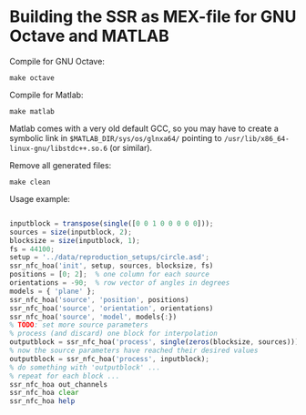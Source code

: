Building the SSR as MEX-file for GNU Octave and MATLAB
======================================================

Compile for GNU Octave:

    make octave

Compile for Matlab:

    make matlab

Matlab comes with a very old default GCC, so you may have to create
a symbolic link in `$MATLAB_DIR/sys/os/glnxa64/` pointing to
`/usr/lib/x86_64-linux-gnu/libstdc++.so.6` (or similar).

Remove all generated files:

    make clean

Usage example:

``` octave

inputblock = transpose(single([0 0 1 0 0 0 0 0]));
sources = size(inputblock, 2);
blocksize = size(inputblock, 1);
fs = 44100;
setup = '../data/reproduction_setups/circle.asd';
ssr_nfc_hoa('init', setup, sources, blocksize, fs)
positions = [0; 2];  % one column for each source
orientations = -90;  % row vector of angles in degrees
models = { 'plane' };
ssr_nfc_hoa('source', 'position', positions)
ssr_nfc_hoa('source', 'orientation', orientations)
ssr_nfc_hoa('source', 'model', models{:})
% TODO: set more source parameters
% process (and discard) one block for interpolation
outputblock = ssr_nfc_hoa('process', single(zeros(blocksize, sources)));
% now the source parameters have reached their desired values
outputblock = ssr_nfc_hoa('process', inputblock);
% do something with 'outputblock' ...
% repeat for each block ...
ssr_nfc_hoa out_channels
ssr_nfc_hoa clear
ssr_nfc_hoa help

```
